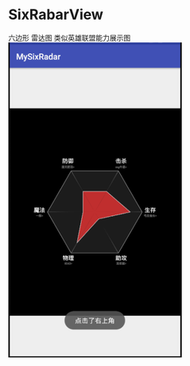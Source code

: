# SixRabarView
六边形 雷达图
类似英雄联盟能力展示图
![iamges](https://github.com/lovemelon2017/SixRabarView/blob/master/demo3.png)
